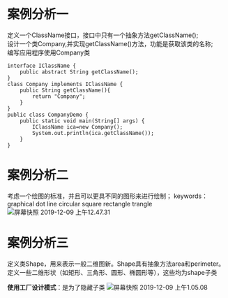 #   案例分析一
定义一个ClassName接口，接口中只有一个抽象方法getClassName();  
设计一个类Company,并实现getClassName()方法，功能是获取该类的名称;   
编写应用程序使用Company类
```
interface IClassName {
    public abstract String getClassName();
}
class Company implements IClassName {
    public String getClassName(){
        return "Company";
    }
}
public class CompanyDemo {
    public static void main(String[] args) {
        IClassName ica=new Company();
        System.out.println(ica.getClassName());
    }
}
```
# 案例分析二  
考虑一个绘图的标准，并且可以更具不同的图形来进行绘制；
keywords：graphical dot line circular square rectangle trangle 
![屏幕快照 2019-12-09 上午12.47.31](http://mysource.moneygc.com/%E5%B1%8F%E5%B9%95%E5%BF%AB%E7%85%A7%202019-12-09%20%E4%B8%8A%E5%8D%8812.47.31.png)

#   案例分析三
定义类Shape，用来表示一般二维图新。Shape具有抽象方法area和perimeter。  
定义一些二维形状（如矩形、三角形、圆形、椭圆形等），这些均为shape子类  

**使用工厂设计模式**：是为了隐藏子类
![屏幕快照 2019-12-09 上午1.05.08](http://mysource.moneygc.com/%E5%B1%8F%E5%B9%95%E5%BF%AB%E7%85%A7%202019-12-09%20%E4%B8%8A%E5%8D%881.05.08.png)

